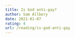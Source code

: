 ```yaml
---
title: Is God anti-gay?
author: Sam Allbery
date: 2021-01-07
rating: 4
url: /reading/is-god-anti-gay
---
```

